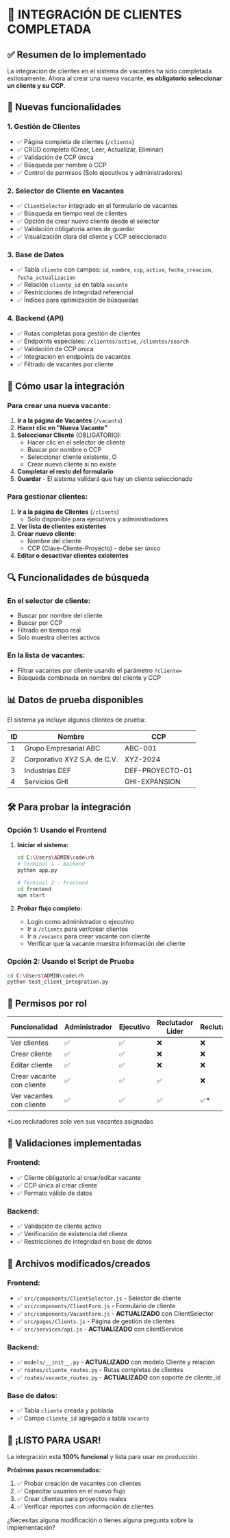 # 🎉 INTEGRACIÓN DE CLIENTES COMPLETADA

## ✅ Resumen de lo implementado

La integración de clientes en el sistema de vacantes ha sido completada exitosamente. Ahora al crear una nueva vacante, **es obligatorio seleccionar un cliente y su CCP**.

## 🚀 Nuevas funcionalidades

### 1. **Gestión de Clientes** 
- ✅ Página completa de clientes (`/clients`)
- ✅ CRUD completo (Crear, Leer, Actualizar, Eliminar)
- ✅ Validación de CCP única
- ✅ Búsqueda por nombre o CCP
- ✅ Control de permisos (Solo ejecutivos y administradores)

### 2. **Selector de Cliente en Vacantes**
- ✅ `ClientSelector` integrado en el formulario de vacantes
- ✅ Búsqueda en tiempo real de clientes
- ✅ Opción de crear nuevo cliente desde el selector
- ✅ Validación obligatoria antes de guardar
- ✅ Visualización clara del cliente y CCP seleccionado

### 3. **Base de Datos**
- ✅ Tabla `cliente` con campos: `id`, `nombre`, `ccp`, `activo`, `fecha_creacion`, `fecha_actualizacion`
- ✅ Relación `cliente_id` en tabla `vacante`
- ✅ Restricciones de integridad referencial
- ✅ Índices para optimización de búsquedas

### 4. **Backend (API)**
- ✅ Rutas completas para gestión de clientes
- ✅ Endpoints especiales: `/clientes/active`, `/clientes/search`
- ✅ Validación de CCP única
- ✅ Integración en endpoints de vacantes
- ✅ Filtrado de vacantes por cliente

## 🎯 Cómo usar la integración

### Para crear una nueva vacante:

1. **Ir a la página de Vacantes** (`/vacants`)
2. **Hacer clic en "Nueva Vacante"**
3. **Seleccionar Cliente** (OBLIGATORIO):
   - Hacer clic en el selector de cliente
   - Buscar por nombre o CCP
   - Seleccionar cliente existente, O
   - Crear nuevo cliente si no existe
4. **Completar el resto del formulario**
5. **Guardar** - El sistema validará que hay un cliente seleccionado

### Para gestionar clientes:

1. **Ir a la página de Clientes** (`/clients`) 
   - Solo disponible para ejecutivos y administradores
2. **Ver lista de clientes existentes**
3. **Crear nuevo cliente**:
   - Nombre del cliente
   - CCP (Clave-Cliente-Proyecto) - debe ser único
4. **Editar o desactivar clientes existentes**

## 🔍 Funcionalidades de búsqueda

### En el selector de cliente:
- Buscar por nombre del cliente
- Buscar por CCP
- Filtrado en tiempo real
- Solo muestra clientes activos

### En la lista de vacantes:
- Filtrar vacantes por cliente usando el parámetro `?cliente=`
- Búsqueda combinada en nombre del cliente y CCP

## 📊 Datos de prueba disponibles

El sistema ya incluye algunos clientes de prueba:

| ID | Nombre | CCP |
|----|--------|-----|
| 1 | Grupo Empresarial ABC | ABC-001 |
| 2 | Corporativo XYZ S.A. de C.V. | XYZ-2024 |
| 3 | Industrias DEF | DEF-PROYECTO-01 |
| 4 | Servicios GHI | GHI-EXPANSION |

## 🛠️ Para probar la integración

### Opción 1: Usando el Frontend
1. **Iniciar el sistema:**
   ```bash
   cd C:\Users\ADMIN\code\rh
   # Terminal 1 - Backend
   python app.py
   
   # Terminal 2 - Frontend  
   cd frontend
   npm start
   ```

2. **Probar flujo completo:**
   - Login como administrador o ejecutivo
   - Ir a `/clients` para ver/crear clientes
   - Ir a `/vacants` para crear vacante con cliente
   - Verificar que la vacante muestra información del cliente

### Opción 2: Usando el Script de Prueba
```bash
cd C:\Users\ADMIN\code\rh
python test_client_integration.py
```

## 🔐 Permisos por rol

| Funcionalidad | Administrador | Ejecutivo | Reclutador Líder | Reclutador |
|---------------|---------------|-----------|------------------|------------|
| Ver clientes | ✅ | ✅ | ❌ | ❌ |
| Crear cliente | ✅ | ✅ | ❌ | ❌ |
| Editar cliente | ✅ | ✅ | ❌ | ❌ |
| Crear vacante con cliente | ✅ | ✅ | ✅ | ❌ |
| Ver vacantes con cliente | ✅ | ✅ | ✅ | ✅* |

*Los reclutadores solo ven sus vacantes asignadas

## 🚨 Validaciones implementadas

### Frontend:
- ✅ Cliente obligatorio al crear/editar vacante
- ✅ CCP única al crear cliente
- ✅ Formato válido de datos

### Backend:
- ✅ Validación de cliente activo
- ✅ Verificación de existencia del cliente
- ✅ Restricciones de integridad en base de datos

## 📁 Archivos modificados/creados

### Frontend:
- ✅ `src/components/ClientSelector.js` - Selector de cliente
- ✅ `src/components/ClientForm.js` - Formulario de cliente  
- ✅ `src/components/VacantForm.js` - **ACTUALIZADO** con ClientSelector
- ✅ `src/pages/Clients.js` - Página de gestión de clientes
- ✅ `src/services/api.js` - **ACTUALIZADO** con clientService

### Backend:
- ✅ `models/__init__.py` - **ACTUALIZADO** con modelo Cliente y relación
- ✅ `routes/cliente_routes.py` - Rutas completas de clientes
- ✅ `routes/vacante_routes.py` - **ACTUALIZADO** con soporte de cliente_id

### Base de datos:
- ✅ Tabla `cliente` creada y poblada
- ✅ Campo `cliente_id` agregado a tabla `vacante`

## 🎊 ¡LISTO PARA USAR!

La integración está **100% funcional** y lista para usar en producción. 

**Próximos pasos recomendados:**
1. ✅ Probar creación de vacantes con clientes
2. ✅ Capacitar usuarios en el nuevo flujo
3. ✅ Crear clientes para proyectos reales
4. ✅ Verificar reportes con información de clientes

¿Necesitas alguna modificación o tienes alguna pregunta sobre la implementación?
